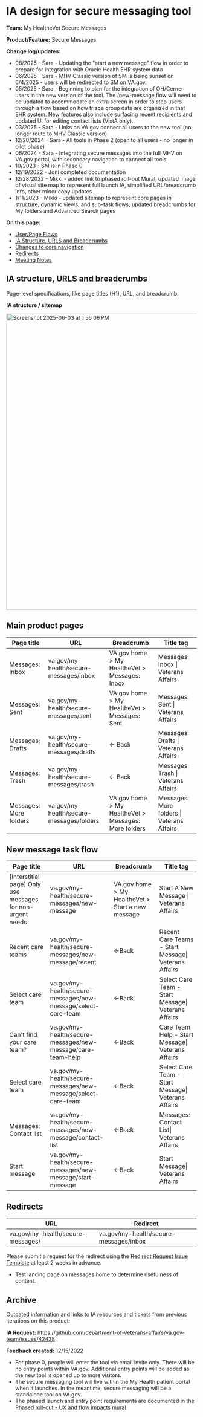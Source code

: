 # IA design for secure messaging tool
**Team:** My HealtheVet Secure Messages

**Product/Feature:** Secure Messages

**Change log/updates:** 
- 08/2025 - Sara - Updating the "start a new message" flow in order to prepare for integration with Oracle Health EHR system data
- 06/2025 - Sara - MHV Classic version of SM is being sunset on 6/4/2025 - users will be redirected to SM on VA.gov.
- 05/2025 - Sara - Beginning to plan for the integration of OH/Cerner users in the new version of the tool. The /new-message flow will need to be updated to accommodate an extra screen in order to step users through a flow based on how triage group data are organized in that EHR system. New features also include surfacing recent recipients and updated UI for editing contact lists (VistA only).
- 03/2025 - Sara - Links on VA.gov connect all users to the new tool (no longer route to MHV Classic version)
- 12/20/2024 - Sara - All tools in Phase 2 (open to all users - no longer in pilot phase) 
- 06/2024 - Sara - Integrating secure messages into the full MHV on VA.gov portal, with secondary navigation to connect all tools.
- 10/2023 - SM is in Phase 0
- 12/19/2022 - Joni completed documentation
- 12/28/2022 - Mikki - added link to phased roll-out Mural, updated image of visual site map to represent full launch IA, simplified URL/breadcrumb info, other minor copy updates
- 1/11/2023 - Mikki - updated sitemap to represent core pages in structure, dynamic views, and sub-task flows;  updated breadcrumbs for My folders and Advanced Search pages

**On this page:**
- [User/Page Flows](#flows)
- [IA Structure, URLS and Breadcrumbs](#map)
- [Changes to core navigation](#nav)
- [Redirects](#redirects)
- [Meeting Notes](#notes)

## <a name="map">IA structure, URLS and breadcrumbs</a>
Page-level specifications, like page titles (H1), URL, and breadcrumb. 

**IA structure / sitemap**

<img width="784" alt="Screenshot 2025-06-03 at 1 56 06 PM" src="https://github.com/user-attachments/assets/30ff9af6-a27b-49c4-8b61-f640b6c21f4a" />

## Main product pages
| Page title |URL | Breadcrumb | Title tag |
|----|----------|-------------|-----------|
|Messages: Inbox | va.gov/my-health/secure-messages/inbox | VA.gov home > My HealtheVet > Messages: Inbox | Messages: Inbox \| Veterans Affairs |
|Messages: Sent | va.gov/my-health/secure-messages/sent | VA.gov home > My HealtheVet > Messages: Sent | Messages: Sent \| Veterans Affairs |
|Messages: Drafts | va.gov/my-health/secure-messages/drafts | <- Back | Messages: Drafts \| Veterans Affairs |
|Messages: Trash | va.gov/my-health/secure-messages/trash | <- Back | Messages: Trash \| Veterans Affairs |
|Messages: More folders | va.gov/my-health/secure-messages/folders | VA.gov home > My HealtheVet > Messages: More folders | Messages: More folders \| Veterans Affairs |

## New message task flow
|Page title |URL | Breadcrumb | Title tag |
|----|----------|-------------|-----------|
|[Interstitial page] Only use messages for non-urgent needs | va.gov/my-health/secure-messages/new-message | VA.gov home > My HealtheVet > Start a new message  | Start A New Message \| Veterans Affairs |
|Recent care teams | va.gov/my-health/secure-messages/new-message/recent | <-Back | Recent Care Teams - Start Message\| Veterans Affairs |
| Select care team | va.gov/my-health/secure-messages/new-message/select-care-team | <-Back | Select Care Team - Start Message\| Veterans Affairs |
| Can't find your care team? | va.gov/my-health/secure-messages/new-message/care-team-help | <-Back | Care Team Help - Start Message\| Veterans Affairs |
| Select care team | va.gov/my-health/secure-messages/new-message/select-care-team | <-Back | Select Care Team - Start Message\| Veterans Affairs |
| Messages: Contact list | va.gov/my-health/secure-messages/new-message/contact-list | <-Back | Messages: Contact List\| Veterans Affairs |
| Start message| va.gov/my-health/secure-messages/new-message/start-message | <-Back | Start Message\| Veterans Affairs |
 
 ## <a name="redirects">Redirects</a>

|URL | Redirect|
|-----|-------|
|va.gov/my-health/secure-messages/ | va.gov/my-health/secure-messages/inbox |
 

Please submit a request for the redirect using the [Redirect Request Issue Template](https://github.com/department-of-veterans-affairs/va.gov-team/issues/new?assignees=mnorthuis&labels=content-ia-team%2C+ia&template=redirect-request.md&title=Redirect+Request) at least 2 weeks in advance. 

* Test landing page on messages home to determine usefulness of content.

## Archive
Outdated information and links to IA resources and tickets from previous iterations on this product:

**IA Request:** https://github.com/department-of-veterans-affairs/va.gov-team/issues/42428

**Feedback created:** 12/15/2022

- For phase 0, people will enter the tool via email invite only. There will be no entry points within VA.gov. Additional entry points will be added as the new tool is opened up to more visitors.  
- The secure messaging tool will live within the My Health patient portal when it launches. In the meantime, secure messaging will be a standalone tool on VA.gov.
- The phased launch and entry point requirements are documented in the [Phased roll-out - UX and flow impacts mural](https://app.mural.co/t/departmentofveteransaffairs9999/m/departmentofveteransaffairs9999/1667322271773/26b9a1c19e3d4f1dbcc1dba4e4218a56f0fbb75a)
